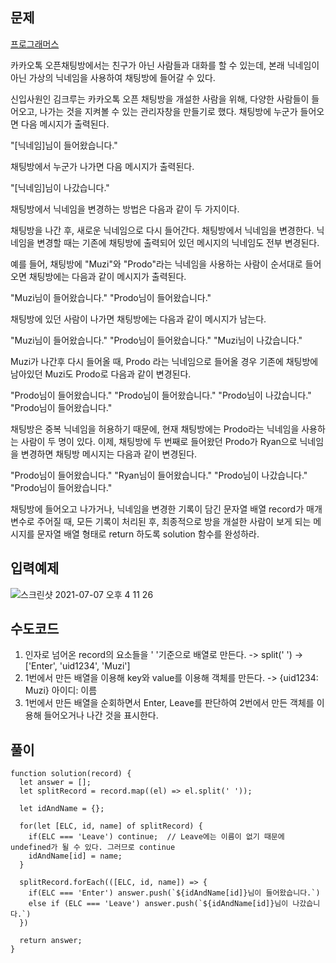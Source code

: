 ## 문제

[프로그래머스](https://programmers.co.kr/learn/courses/30/lessons/42888)

카카오톡 오픈채팅방에서는 친구가 아닌 사람들과 대화를 할 수 있는데, 본래 닉네임이 아닌 가상의 닉네임을 사용하여 채팅방에 들어갈 수 있다.

신입사원인 김크루는 카카오톡 오픈 채팅방을 개설한 사람을 위해, 다양한 사람들이 들어오고, 나가는 것을 지켜볼 수 있는 관리자창을 만들기로 했다. 채팅방에 누군가 들어오면 다음 메시지가 출력된다.

"[닉네임]님이 들어왔습니다."

채팅방에서 누군가 나가면 다음 메시지가 출력된다.

"[닉네임]님이 나갔습니다."

채팅방에서 닉네임을 변경하는 방법은 다음과 같이 두 가지이다.

채팅방을 나간 후, 새로운 닉네임으로 다시 들어간다.
채팅방에서 닉네임을 변경한다.
닉네임을 변경할 때는 기존에 채팅방에 출력되어 있던 메시지의 닉네임도 전부 변경된다.

예를 들어, 채팅방에 "Muzi"와 "Prodo"라는 닉네임을 사용하는 사람이 순서대로 들어오면 채팅방에는 다음과 같이 메시지가 출력된다.

"Muzi님이 들어왔습니다."
"Prodo님이 들어왔습니다."

채팅방에 있던 사람이 나가면 채팅방에는 다음과 같이 메시지가 남는다.

"Muzi님이 들어왔습니다."
"Prodo님이 들어왔습니다."
"Muzi님이 나갔습니다."

Muzi가 나간후 다시 들어올 때, Prodo 라는 닉네임으로 들어올 경우 기존에 채팅방에 남아있던 Muzi도 Prodo로 다음과 같이 변경된다.

"Prodo님이 들어왔습니다."
"Prodo님이 들어왔습니다."
"Prodo님이 나갔습니다."
"Prodo님이 들어왔습니다."

채팅방은 중복 닉네임을 허용하기 때문에, 현재 채팅방에는 Prodo라는 닉네임을 사용하는 사람이 두 명이 있다. 이제, 채팅방에 두 번째로 들어왔던 Prodo가 Ryan으로 닉네임을 변경하면 채팅방 메시지는 다음과 같이 변경된다.

"Prodo님이 들어왔습니다."
"Ryan님이 들어왔습니다."
"Prodo님이 나갔습니다."
"Prodo님이 들어왔습니다."

채팅방에 들어오고 나가거나, 닉네임을 변경한 기록이 담긴 문자열 배열 record가 매개변수로 주어질 때, 모든 기록이 처리된 후, 최종적으로 방을 개설한 사람이 보게 되는 메시지를 문자열 배열 형태로 return 하도록 solution 함수를 완성하라.

## 입력예제

![스크린샷 2021-07-07 오후 4 11 26](https://user-images.githubusercontent.com/72539723/124715456-fd43a500-df3d-11eb-9050-5fccdf002d16.png)

## 수도코드

1. 인자로 넘어온 record의 요소들을 ' '기준으로 배열로 만든다. -> split(' ') -> ['Enter', 'uid1234', 'Muzi']
2. 1번에서 만든 배열을 이용해 key와 value를 이용해 객체를 만든다. -> {uid1234: Muzi} 아이디: 이름
3. 1번에서 만든 배열을 순회하면서 Enter, Leave를 판단하여 2번에서 만든 객체를 이용해 들어오거나 나간 것을 표시한다.

## 풀이

```
function solution(record) {
  let answer = [];
  let splitRecord = record.map((el) => el.split(' '));

  let idAndName = {};

  for(let [ELC, id, name] of splitRecord) {
    if(ELC === 'Leave') continue;  // Leave에는 이름이 없기 때문에 undefined가 될 수 있다. 그러므로 continue
    idAndName[id] = name;
  }

  splitRecord.forEach(([ELC, id, name]) => {
    if(ELC === 'Enter') answer.push(`${idAndName[id]}님이 들어왔습니다.`)
    else if (ELC === 'Leave') answer.push(`${idAndName[id]}님이 나갔습니다.`)
  })

  return answer;
}
```
